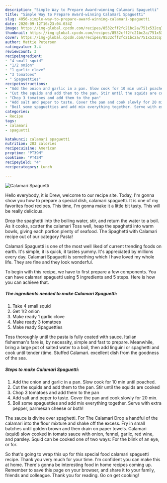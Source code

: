 ```yaml
---
description: "Simple Way to Prepare Award-winning Calamari Spaguetti"
title: "Simple Way to Prepare Award-winning Calamari Spaguetti"
slug: 4056-simple-way-to-prepare-award-winning-calamari-spaguetti
date: 2020-09-12T16:23:04.034Z
image: https://img-global.cpcdn.com/recipes/8532cff2fc21bc2a/751x532cq70/calamari-spaguetti-recipe-main-photo.jpg
thumbnail: https://img-global.cpcdn.com/recipes/8532cff2fc21bc2a/751x532cq70/calamari-spaguetti-recipe-main-photo.jpg
cover: https://img-global.cpcdn.com/recipes/8532cff2fc21bc2a/751x532cq70/calamari-spaguetti-recipe-main-photo.jpg
author: Mattie Peterson
ratingvalue: 3.4
reviewcount: 3
recipeingredient:
- "4 small squid"
- "1/2 onion"
- "1 garlic clove"
- "3 tomatoes"
- " Spaguetties"
recipeinstructions:
- "Add the onion and garlic in a pan. Slow cook for 10 min until poached."
- "Cut the squids and add them to the pan. Stir until the squids are cooked"
- "Chop 3 tomatoes and add them to the pan"
- "Add salt and peper to taste. Cover the pan and cook slowly for 20 min."
- "Boil some spaguetties and add mix everything together. Serve with extra pepper, parmesan cheese or both!"
categories:
- Recipe
tags:
- calamari
- spaguetti

katakunci: calamari spaguetti 
nutrition: 203 calories
recipecuisine: American
preptime: "PT39M"
cooktime: "PT42M"
recipeyield: "4"
recipecategory: Lunch

---
```



![Calamari Spaguetti](https://img-global.cpcdn.com/recipes/8532cff2fc21bc2a/751x532cq70/calamari-spaguetti-recipe-main-photo.jpg)

Hello everybody, it is Drew, welcome to our recipe site. Today, I'm gonna show you how to prepare a special dish, calamari spaguetti. It is one of my favorites food recipes. This time, I'm gonna make it a little bit tasty. This will be really delicious.

Drop the spaghetti into the boiling water, stir, and return the water to a boil. As it cooks, scatter the calamari Toss well, heap the spaghetti into warm bowls, giving each portion plenty of seafood. The Spaghetti with Calamari recipe out of our category Pasta!

Calamari Spaguetti is one of the most well liked of current trending foods on earth. It's simple, it is quick, it tastes yummy. It's appreciated by millions every day. Calamari Spaguetti is something which I have loved my whole life. They are fine and they look wonderful.


To begin with this recipe, we have to first prepare a few components. You can have calamari spaguetti using 5 ingredients and 5 steps. Here is how you can achieve that.

<!--inarticleads1-->

##### The ingredients needed to make Calamari Spaguetti:

1. Take 4 small squid
1. Get 1/2 onion
1. Make ready 1 garlic clove
1. Make ready 3 tomatoes
1. Make ready  Spaguetties


Toss thoroughly until the pasta is fully coated with sauce. Italian fisherman&#39;s fare is, by necessity, simple and fast to prepare. Meanwhile, bring a large pot of salted water to a boil, then add linguini or spaghetti and cook until tender (time. Stuffed Calamari. excellent dish from the goodness of the sea. 

<!--inarticleads2-->

##### Steps to make Calamari Spaguetti:

1. Add the onion and garlic in a pan. Slow cook for 10 min until poached.
1. Cut the squids and add them to the pan. Stir until the squids are cooked
1. Chop 3 tomatoes and add them to the pan
1. Add salt and peper to taste. Cover the pan and cook slowly for 20 min.
1. Boil some spaguetties and add mix everything together. Serve with extra pepper, parmesan cheese or both!


The sauce is divine over spaghetti. For The Calamari Drop a handful of the calamari into the flour mixture and shake off the excess. Fry in small batches until golden brown and then drain on paper towels. Calamari (squid) slow cooked in tomato sauce with onion, fennel, garlic, red wine, and parsley. Squid can be cooked one of two ways: For the blink of an eye, or for. 

So that's going to wrap this up for this special food calamari spaguetti recipe. Thank you very much for your time. I'm confident you can make this at home. There's gonna be interesting food in home recipes coming up. Remember to save this page on your browser, and share it to your family, friends and colleague. Thank you for reading. Go on get cooking!
